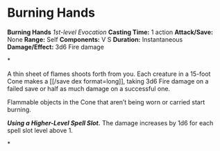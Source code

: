 # Burning Hands

**Burning Hands**
_1st-level Evocation_
**Casting Time:** 1 action
**Attack/Save:** None
**Range:** Self
**Components:** V S
**Duration:** Instantaneous
**Damage/Effect:** 3d6 Fire damage

*<p>A thin sheet of flames shoots forth from you. Each creature in a 15-foot Cone makes a [[/save dex format=long]], taking 3d6 Fire damage on a failed save or half as much damage on a successful one.

Flammable objects in the Cone that aren’t being worn or carried start burning.

***Using a Higher-Level Spell Slot.*** The damage increases by 1d6 for each spell slot level above 1.</p>*